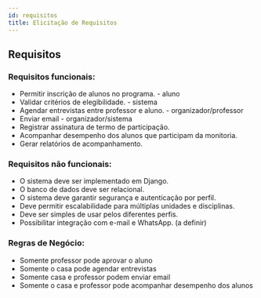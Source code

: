 ```yaml
---
id: requisitos
title: Elicitação de Requisitos
---
```


## Requisitos

### Requisitos funcionais:

- Permitir inscrição de alunos no programa. - aluno
- Validar critérios de elegibilidade. - sistema
- Agendar entrevistas entre professor e aluno. - organizador/professor
- Enviar email - organizador/sistema
- Registrar assinatura de termo de participação.
- Acompanhar desempenho dos alunos que participam da monitoria.
- Gerar relatórios de acompanhamento.


### Requisitos não funcionais:
- O sistema deve ser implementado em Django.
- O banco de dados deve ser relacional.
- O sistema deve garantir segurança e autenticação por perfil.
- Deve permitir escalabilidade para múltiplas unidades e disciplinas.
- Deve ser simples de usar pelos diferentes perfis.
- Possibilitar integração com e-mail e WhatsApp. (a definir)

### Regras de Negócio:
- Somente professor pode aprovar o aluno
- Somente o casa pode agendar entrevistas
- Somente casa e professor podem enviar email
- Somente o casa e professor pode acompanhar desempenho dos alunos

